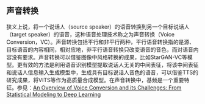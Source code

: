 ## 声音转换

狭义上说，将一个说话人（source
speaker）的语音转换到另一个目标说话人（target
speaker）的语音，这种语音处理技术称之为声音转换（Voice
Conversion，VC）。声音转换包括平行和非平行两种，平行语音转换指的是源、目标语音的内容相同，相对应地，非平行语音转换只改变语音的音色，而对语音内容没有要求。声音转换可以借鉴图像中风格转换的成果，比如StarGAN-VC等模型。更有效的方法是利用语音识别模型提取说话人无关的中间表征，将该中间表征和说话人信息输入生成模型中，生成具有目标说话人音色的语音，可以借鉴TTS的研究成果，将VITS等作为高质量合成模型。在声音转换中，基频是一个重要特征。参见：[An
Overview of Voice Conversion and its Challenges: From Statistical
Modeling to Deep Learning](https://arxiv.org/abs/2008.03648)